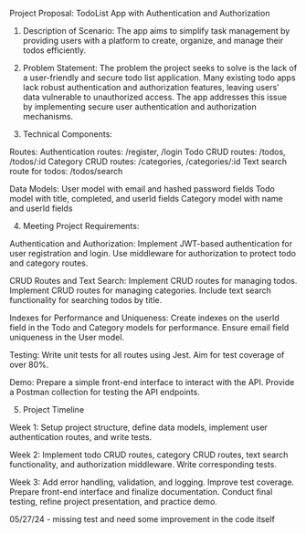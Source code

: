 Project Proposal: TodoList App with Authentication and Authorization

1. Description of Scenario:
The app aims to simplify task management by providing users with a platform to create, organize, and manage their todos efficiently.

2. Problem Statement:
The problem the project seeks to solve is the lack of a user-friendly and secure todo list application. Many existing todo apps lack robust authentication and authorization features, leaving users' data vulnerable to unauthorized access. The app addresses this issue by implementing secure user authentication and authorization mechanisms.

3. Technical Components:

Routes:
Authentication routes: /register, /login
Todo CRUD routes: /todos, /todos/:id
Category CRUD routes: /categories, /categories/:id
Text search route for todos: /todos/search

Data Models:
User model with email and hashed password fields
Todo model with title, completed, and userId fields
Category model with name and userId fields

4. Meeting Project Requirements:

Authentication and Authorization:
Implement JWT-based authentication for user registration and login.
Use middleware for authorization to protect todo and category routes.

CRUD Routes and Text Search:
Implement CRUD routes for managing todos.
Implement CRUD routes for managing categories.
Include text search functionality for searching todos by title.

Indexes for Performance and Uniqueness:
Create indexes on the userId field in the Todo and Category models for performance.
Ensure email field uniqueness in the User model.

Testing:
Write unit tests for all routes using Jest.
Aim for test coverage of over 80%.

Demo:
Prepare a simple front-end interface to interact with the API.
Provide a Postman collection for testing the API endpoints.

5. Project Timeline

Week 1: Setup project structure, define data models, implement user authentication routes, and write tests.

Week 2: Implement todo CRUD routes, category CRUD routes, text search functionality, and authorization middleware. Write corresponding tests.

Week 3: Add error handling, validation, and logging. Improve test coverage. Prepare front-end interface and finalize documentation. Conduct final testing, refine project presentation, and practice demo.

05/27/24 - missing test and need some improvement in the code itself